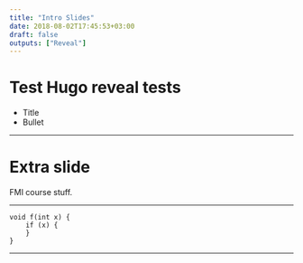 ```yaml
---
title: "Intro Slides"
date: 2018-08-02T17:45:53+03:00
draft: false
outputs: ["Reveal"]
---
```


# Test Hugo reveal tests

- Title
- Bullet

---

# Extra slide

FMI course stuff.

---

    void f(int x) {
        if (x) {
        }
    }

---

